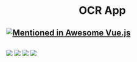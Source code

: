 <h1 align="center">OCR App</h1>
<p align="center">

<h2>

[![Mentioned in Awesome Vue.js](https://awesome.re/mentioned-badge.svg)](https://github.com/RD191295/OCR)

<h2>

<img src="https://img.shields.io/badge/made%20by-Raj-Dalsaniya.svg" >

<img src="https://img.shields.io/github/stars/RD191295/OCR.svg?style=flat">

<img src="https://img.shields.io/github/languages/top/RD191295/OCR.svg">

<img src="https://img.shields.io/github/issues/RD191295/OCR.svg">

</p>
